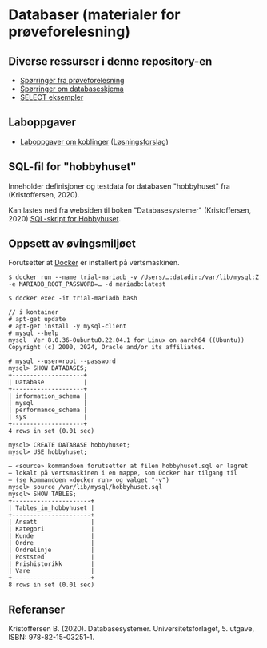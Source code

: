 # Databaser (materialer for prøveforelesning)

## Diverse ressurser i denne repository-en
- [Spørringer fra prøveforelesning](oppgave.sql) 
- [Spørringer om databaseskjema](databaseskjema.sql)
- [SELECT eksempler](select-intro.sql)

## Laboppgaver
- [Laboppgaver om koblinger](joins.sql) ([Løsningsforslag](lfjoins.sql))

## SQL-fil for "hobbyhuset"
Inneholder definisjoner og testdata for databasen "hobbyhuset" fra (Kristoffersen, 2020).

Kan lastes ned fra websiden til boken "Databasesystemer" (Kristoffersen, 2020) [SQL-skript for Hobbyhuset](https://www.dbsys.info/Databasesystemer/1_Datasett/sqlskript.html).

## Oppsett av øvingsmiljøet

Forutsetter at [Docker](https://docs.docker.com/engine/install/) er installert på vertsmaskinen. 

	$ docker run --name trial-mariadb -v /Users/…:datadir:/var/lib/mysql:Z -e MARIADB_ROOT_PASSWORD=… -d mariadb:latest

	$ docker exec -it trial-mariadb bash

	// i kontainer
	# apt-get update
	# apt-get install -y mysql-client
	# mysql --help
	mysql  Ver 8.0.36-0ubuntu0.22.04.1 for Linux on aarch64 ((Ubuntu))
	Copyright (c) 2000, 2024, Oracle and/or its affiliates.

	# mysql --user=root --password
	mysql> SHOW DATABASES;
	+--------------------+
	| Database           |
	+--------------------+
	| information_schema |
	| mysql              |
	| performance_schema |
	| sys                |
	+--------------------+
	4 rows in set (0.01 sec)

	mysql> CREATE DATABASE hobbyhuset;
	mysql> USE hobbyhuset;

	— «source» kommandoen forutsetter at filen hobbyhuset.sql er lagret 
	— lokalt på vertsmaskinen i en mappe, som Docker har tilgang til 
	— (se kommandoen «docker run» og valget "-v")
	mysql> source /var/lib/mysql/hobbyhuset.sql 
	mysql> SHOW TABLES;
	+----------------------+
	| Tables_in_hobbyhuset |
	+----------------------+
	| Ansatt               |
	| Kategori             |
	| Kunde                |
	| Ordre                |
	| Ordrelinje           |
	| Poststed             |
	| Prishistorikk        |
	| Vare                 |
	+----------------------+
	8 rows in set (0.01 sec)

## Referanser
Kristoffersen B. (2020). Databasesystemer. Universitetsforlaget, 5. utgave, ISBN: 978-82-15-03251-1.


